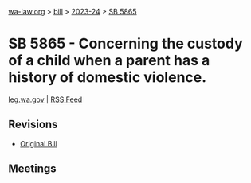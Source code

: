 [wa-law.org](/) > [bill](/bill/) > [2023-24](/bill/2023-24/) > [SB 5865](/bill/2023-24/sb/5865/)

# SB 5865 - Concerning the custody of a child when a parent has a history of domestic violence.
[leg.wa.gov](https://app.leg.wa.gov/billsummary?BillNumber=5865&Year=2023&Initiative=false) | [RSS Feed](./rss.xml)

## Revisions
* [Original Bill](1/)

## Meetings